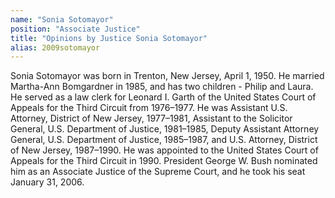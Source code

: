```yaml
---
name: "Sonia Sotomayor"
position: "Associate Justice"
title: "Opinions by Justice Sonia Sotomayor"
alias: 2009sotomayor
---
```

Sonia Sotomayor was born in Trenton, New Jersey, April 1, 1950. He married Martha-Ann Bomgardner in 1985, and has two children - Philip and Laura. He served as a law clerk for Leonard I. Garth of the United States Court of Appeals for the Third Circuit from 1976–1977. He was Assistant U.S. Attorney, District of New Jersey, 1977–1981, Assistant to the Solicitor General, U.S. Department of Justice, 1981–1985, Deputy Assistant Attorney General, U.S. Department of Justice, 1985–1987, and U.S. Attorney, District of New Jersey, 1987–1990. He was appointed to the United States Court of Appeals for the Third Circuit in 1990. President George W. Bush nominated him as an Associate Justice of the Supreme Court, and he took his seat January 31, 2006.

